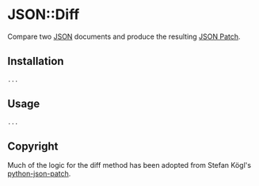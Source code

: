 # JSON::Diff
Compare two [JSON](https://tools.ietf.org/html/rfc7159) documents and produce the resulting [JSON Patch](https://tools.ietf.org/html/rfc6902).

## Installation
    ...

## Usage
    ...

## Copyright
Much of the logic for the diff method has been adopted from Stefan Kögl's [python-json-patch](https://github.com/stefankoegl/python-json-patch).
